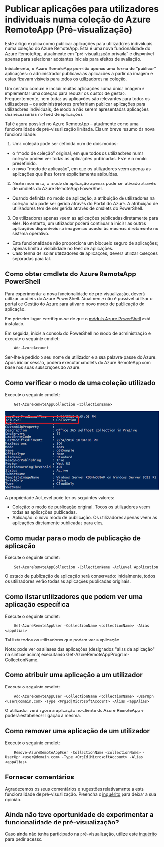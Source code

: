 <properties
   pageTitle="Publicar aplicações para utilizadores individuais numa coleção do Azure RemoteApp (Pré-visualização) | Microsoft Azure"
   description="Saiba como pode publicar aplicações para utilizadores individuais, em vez de depender de grupos, no Azure RemoteApp."
   services="remoteapp-preview"
   documentationCenter=""
   authors="piotrci"
   manager="mbaldwin"
   editor=""/>

<tags
   ms.service="remoteapp"
   ms.devlang="na"
   ms.topic="hero-article"
   ms.tgt_pltfrm="na"
   ms.workload="compute"
   ms.date="05/31/2016"
   ms.author="piotrci"/>

# Publicar aplicações para utilizadores individuais numa coleção do Azure RemoteApp (Pré-visualização)

Este artigo explica como publicar aplicações para utilizadores individuais numa coleção do Azure RemoteApp. Esta é uma nova funcionalidade do Azure RemoteApp, atualmente em “pré-visualização privada” e disponível apenas para selecionar adotantes iniciais para efeitos de avaliação.

Inicialmente, o Azure RemoteApp permitia apenas uma forma de “publicar” aplicações: o administrador publicava as aplicações a partir da imagem e estas ficavam visíveis para todos os utilizadores na coleção.

Um cenário comum é incluir muitas aplicações numa única imagem e implementar uma coleção para reduzir os custos de gestão. Frequentemente, nem todas as aplicações são relevantes para todos os utilizadores – os administradores prefeririam publicar aplicações para utilizadores individuais, de modo a não serem apresentadas aplicações desnecessárias no feed de aplicações.

Tal é agora possível no Azure RemoteApp – atualmente como uma funcionalidade de pré-visualização limitada. Eis um breve resumo da nova funcionalidade:

1. Uma coleção pode ser definida num de dois modos:
 
  - o “modo de coleção” original, em que todos os utilizadores numa coleção podem ver todas as aplicações publicadas. Este é o modo predefinido.
  - o novo “modo de aplicação”, em que os utilizadores veem apenas as aplicações que lhes foram explicitamente atribuídas.

2. Neste momento, o modo de aplicação apenas pode ser ativado através de cmdlets do Azure RemoteApp PowerShell.

  - Quando definida no modo de aplicação, a atribuição de utilizadores na coleção não pode ser gerida através do Portal do Azure. A atribuição de utilizadores tem de ser gerida através de cmdlets do PowerShell.

3. Os utilizadores apenas veem as aplicações publicadas diretamente para eles. No entanto, um utilizador poderá continuar a iniciar as outras aplicações disponíveis na imagem ao aceder às mesmas diretamente no sistema operativo.
  - Esta funcionalidade não proporciona um bloqueio seguro de aplicações; apenas limita a visibilidade no feed de aplicações.
  - Caso tenha de isolar utilizadores de aplicações, deverá utilizar coleções separadas para tal.

## Como obter cmdlets do Azure RemoteApp PowerShell

Para experimentar a nova funcionalidade de pré-visualização, deverá utilizar cmdlets do Azure PowerShell. Atualmente não é possível utilizar o portal de Gestão do Azure para ativar o novo modo de publicação de aplicação.

Em primeiro lugar, certifique-se de que o [módulo Azure PowerShell](../powershell-install-configure.md) está instalado.

Em seguida, inicie a consola do PowerShell no modo de administração e execute o seguinte cmdlet:

        Add-AzureAccount

Ser-lhe-á pedido o seu nome de utilizador e a sua palavra-passe do Azure. Após iniciar sessão, poderá executar cmdlets do Azure RemoteApp com base nas suas subscrições do Azure.

## Como verificar o modo de uma coleção utilizado

Execute o seguinte cmdlet:

        Get-AzureRemoteAppCollection <collectionName>

![Verifique o modo da coleção](./media/remoteapp-perapp/araacllelvel.png)

A propriedade AclLevel pode ter os seguintes valores:

- Coleção: o modo de publicação original. Todos os utilizadores veem todas as aplicações publicadas.
- Aplicação: o novo modo de publicação. Os utilizadores apenas veem as aplicações diretamente publicadas para eles.

## Como mudar para o modo de publicação de aplicação

Execute o seguinte cmdlet:

        Set-AzureRemoteAppCollection -CollectionName -AclLevel Application

O estado de publicação de aplicação será conservado: inicialmente, todos os utilizadores verão todas as aplicações publicadas originais.

## Como listar utilizadores que podem ver uma aplicação específica

Execute o seguinte cmdlet:

        Get-AzureRemoteAppUser -CollectionName <collectionName> -Alias <appAlias>

Tal lista todos os utilizadores que podem ver a aplicação.

Nota: pode ver os aliases das aplicações (designados "alias da aplicação" na sintaxe acima) executando Get-AzureRemoteAppProgram-CollectionName<collectionName>.

## Como atribuir uma aplicação a um utilizador

Execute o seguinte cmdlet:

        Add-AzureRemoteAppUser -CollectionName <collectionName> -UserUpn <user@domain.com> -Type <OrgId|MicrosoftAccount> -Alias <appAlias>

O utilizador verá agora a aplicação no cliente do Azure RemoteApp e poderá estabelecer ligação à mesma.

## Como remover uma aplicação de um utilizador

Execute o seguinte cmdlet:

        Remove-AzureRemoteAppUser -CollectionName <collectionName> -UserUpn <user@domain.com> -Type <OrgId|MicrosoftAccount> -Alias <appAlias>

## Fornecer comentários
Agradecemos os seus comentários e sugestões relativamente a esta funcionalidade de pré-visualização. Preencha o [inquérito](http://www.instant.ly/s/FDdrb) para deixar a sua opinião.

## Ainda não teve oportunidade de experimentar a funcionalidade de pré-visualização?
Caso ainda não tenha participado na pré-visualização, utilize este [inquérito](http://www.instant.ly/s/AY83p) para pedir acesso.



<!--HONumber=Jun16_HO2-->


